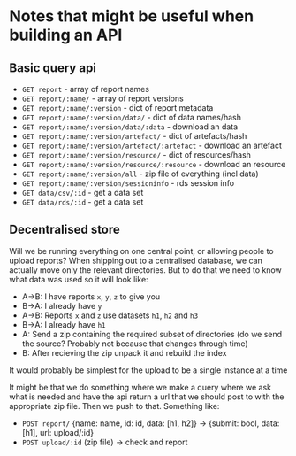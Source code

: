 # Notes that might be useful when building an API

## Basic query api

* `GET report` - array of report names
* `GET report/:name/` - array of report versions
* `GET report/:name/:version` - dict of report metadata
* `GET report/:name/:version/data/` - dict of data names/hash
* `GET report/:name/:version/data/:data` - download an data
* `GET report/:name/:version/artefact/` - dict of artefacts/hash
* `GET report/:name/:version/artefact/:artefact` - download an artefact
* `GET report/:name/:version/resource/` - dict of resources/hash
* `GET report/:name/:version/resource/:resource` - download an resource
* `GET report/:name/:version/all` - zip file of everything (incl data)
* `GET report/:name/:version/sessioninfo` - rds session info
* `GET data/csv/:id` - get a data set
* `GET data/rds/:id` - get a data set

## Decentralised store

Will we be running everything on one central point, or allowing people to upload reports?  When shipping out to a centralised database, we can actually move only the relevant directories.  But to do that we need to know what data was used so it will look like:

  - A->B: I have reports `x`, `y`, `z` to give you
  - B->A: I already have `y`
  - A->B: Reports `x` and `z` use datasets `h1`, `h2` and `h3`
  - B->A: I already have `h1`
  - A: Send a zip containing the required subset of directories (do we send the source?  Probably not because that changes through time)
  - B: After recieving the zip unpack it and rebuild the index

It would probably be simplest for the upload to be a single instance at a time

It might be that we do something where we make a query where we ask what is needed and have the api return a url that we should post to with the appropriate zip file.  Then we push to that.  Something like:

* `POST report/` {name: name, id: id, data: [h1, h2]}
  -> {submit: bool, data: [h1], url: upload/:id}
* `POST upload/:id` (zip file) -> check and report
